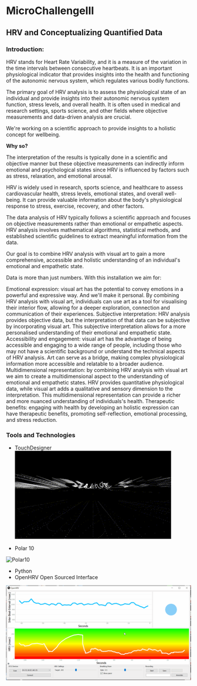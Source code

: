 # MicroChallengeIII

## HRV and Conceptualizing Quantified Data

### Introduction:

HRV stands for Heart Rate Variability, and it is a measure of the variation in the time intervals between consecutive heartbeats. It is an important physiological indicator that provides insights into the health and functioning of the autonomic nervous system, which regulates various bodily functions.

The primary goal of HRV analysis is to assess the physiological state of an individual and provide insights into their autonomic nervous system function, stress levels, and overall health. It is often used in medical and research settings, sports science, and other fields where objective measurements and data-driven analysis are crucial.

We're working on a scientific approach to provide insights to a holistic concept for wellbeing.

**Why so?**

The interpretation of the results is typically done in a scientific and objective manner but these objective measurements can indirectly inform emotional and psychological states since HRV is influenced by factors such as stress, relaxation, and emotional arousal.

HRV is widely used in research, sports science, and healthcare to assess cardiovascular health, stress levels, emotional states, and overall well-being. It can provide valuable information about the body's physiological response to stress, exercise, recovery, and other factors.

The data analysis of HRV typically follows a scientific approach and focuses on objective measurements rather than emotional or empathetic aspects. HRV analysis involves mathematical algorithms, statistical methods, and established scientific guidelines to extract meaningful information from the data.

Our goal is to combine HRV analysis with visual art to gain a more comprehensive, accessible and holistic understanding of an individual's emotional and empathetic state.

Data is more than just numbers. With this installation we aim for:

Emotional expression: visual art has the potential to convey emotions in a powerful and expressive way. And we'll make it personal. By combining HRV analysis with visual art, individuals can use art as a tool for visualising their interior flow, allowing for a deeper exploration, connection and communication of their experiences.
Subjective interpretation: HRV analysis provides objective data, but the interpretation of that data can be subjective by incorporating visual art. This subjective interpretation allows for a more personalised understanding of their emotional and empathetic state.
Accessibility and engagement: visual art has the advantage of being accessible and engaging to a wide range of people, including those who may not have a scientific background or understand the technical aspects of HRV analysis. Art can serve as a bridge, making complex physiological information more accessible and relatable to a broader audience.
Multidimensional representation: by combining HRV analysis with visual art we aim to create a multidimensional aspect to the understanding of emotional and empathetic states. HRV provides quantitative physiological data, while visual art adds a qualitative and sensory dimension to the interpretation. This multidimensional representation can provide a richer and more nuanced understanding of individuals's health.
Therapeutic benefits: engaging with health by developing an holistic expression can have therapeutic benefits, promoting self-reflection, emotional processing, and stress reduction.

### Tools and Technologies

- TouchDesigner
![OPENHRV](Imagens/TD.gif)


- Polar 10

![Polar10](https://m.media-amazon.com/images/I/81XDUuqW35L._AC_SX425_.jpg)
- Python
- OpenHRV Open Sourced Interface

![OPENHRV](Imagens/biofeedback_demo.gif)



